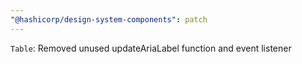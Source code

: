 ```yaml
---
"@hashicorp/design-system-components": patch
---
```


`Table`: Removed unused updateAriaLabel function and event listener
